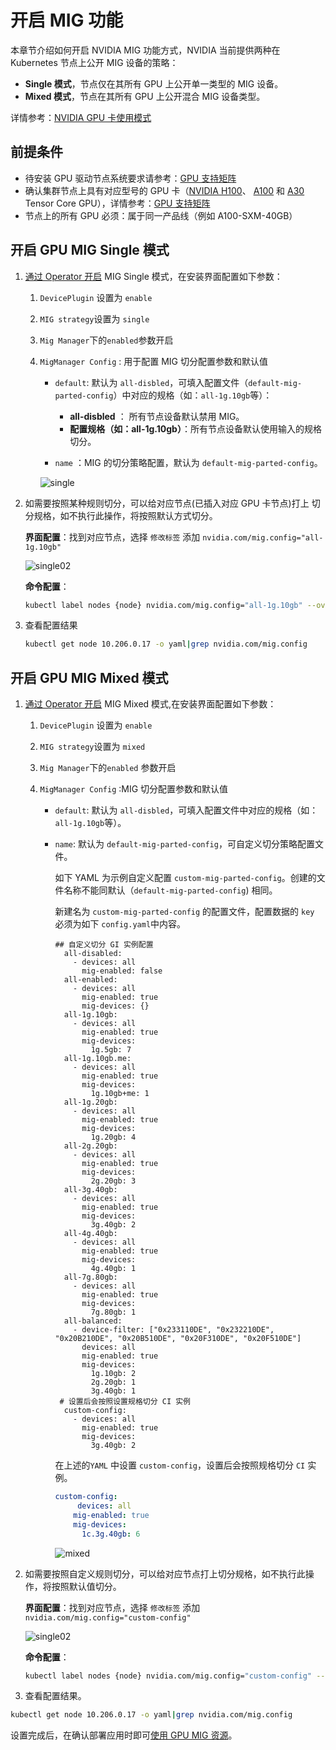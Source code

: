 # 开启 MIG 功能

本章节介绍如何开启 NVIDIA MIG 功能方式，NVIDIA 当前提供两种在 Kubernetes 节点上公开 MIG 设备的策略： 

- **Single 模式**，节点仅在其所有 GPU 上公开单一类型的 MIG 设备。
- **Mixed 模式**，节点在其所有 GPU 上公开混合 MIG 设备类型。

详情参考：[NVIDIA GPU 卡使用模式](overvie_nvidia_gpu.md)

## 前提条件

- 待安装 GPU 驱动节点系统要求请参考：[GPU 支持矩阵](gpu_matrix.md)
- 确认集群节点上具有对应型号的 GPU 卡（[NVIDIA H100](https://www.nvidia.com/en-us/data-center/h100/)、 [A100](https://www.nvidia.com/en-us/data-center/a100/) 和 [A30](https://www.nvidia.com/en-us/data-center/products/a30-gpu/) Tensor Core GPU），详情参考：[GPU 支持矩阵](gpu_matrix.md)
- 节点上的所有 GPU 必须：属于同一产品线（例如 A100-SXM-40GB）

## 开启 GPU MIG Single 模式

1. [通过 Operator 开启](install_nvidia_driver_of_operator.md) MIG  Single 模式，在安装界面配置如下参数：

    1. `DevicePlugin` 设置为 `enable` 

    2.  `MIG strategy`设置为 `single` 

    3. `Mig Manager`下的`enabled`参数开启

    4. `MigManager Config` : 用于配置 MIG 切分配置参数和默认值

        - `default`: 默认为 `all-disbled`，可填入配置文件（`default-mig-parted-config`）中对应的规格（如：`all-1g.10gb`等）：
          -  **all-disbled** ： 所有节点设备默认禁用 MIG。
          -  **配置规格（如：all-1g.10gb）**：所有节点设备默认使用输入的规格切分。

        - `name` ：MIG 的切分策略配置，默认为 `default-mig-parted-config`。

        ![single](./images/single01.jpg)

    

2. 如需要按照某种规则切分，可以给对应节点(已插入对应 GPU 卡节点)打上 切分规格，如不执行此操作，将按照默认方式切分。

    **界面配置**：找到对应节点，选择 `修改标签` 添加 `nvidia.com/mig.config="all-1g.10gb"`

    ![single02](./images/single02.jpg)

    **命令配置**：

    ```sh
    kubectl label nodes {node} nvidia.com/mig.config="all-1g.10gb" --overwrite
    ```

3. 查看配置结果

    ```sh
    kubectl get node 10.206.0.17 -o yaml|grep nvidia.com/mig.config
    ```

## 开启 GPU MIG Mixed 模式

1. [通过 Operator 开启](../nvidia/vgpu/install_nvidia_driver_of_operator.md)  MIG  Mixed 模式,在安装界面配置如下参数：

   1. `DevicePlugin` 设置为 `enable` 

   2.   `MIG strategy`设置为 `mixed` 

   3. `Mig Manager`下的`enabled` 参数开启

   4. `MigManager Config` :MIG 切分配置参数和默认值

      - `default`: 默认为 `all-disbled`，可填入配置文件中对应的规格（如：`all-1g.10gb`等）。

      - `name`: 默认为 `default-mig-parted-config`，可自定义切分策略配置文件。

        如下 YAML 为示例自定义配置 `custom-mig-parted-config`。创建的文件名称不能同默认（`default-mig-parted-config`) 相同。

        新建名为 `custom-mig-parted-config` 的配置文件，配置数据的 `key` 必须为如下 `config.yaml`中内容。

        ```
        ## 自定义切分 GI 实例配置
          all-disabled:
            - devices: all
              mig-enabled: false
          all-enabled:
            - devices: all
              mig-enabled: true
              mig-devices: {}
          all-1g.10gb:
            - devices: all
              mig-enabled: true
              mig-devices:
                1g.5gb: 7
          all-1g.10gb.me:
            - devices: all
              mig-enabled: true
              mig-devices:
                1g.10gb+me: 1
          all-1g.20gb:
            - devices: all
              mig-enabled: true
              mig-devices:
                1g.20gb: 4
          all-2g.20gb:
            - devices: all
              mig-enabled: true
              mig-devices:
                2g.20gb: 3
          all-3g.40gb:
            - devices: all
              mig-enabled: true
              mig-devices:
                3g.40gb: 2
          all-4g.40gb:
            - devices: all
              mig-enabled: true
              mig-devices:
                4g.40gb: 1
          all-7g.80gb:
            - devices: all
              mig-enabled: true
              mig-devices:
                7g.80gb: 1
          all-balanced:
            - device-filter: ["0x233110DE", "0x232210DE", "0x20B210DE", "0x20B510DE", "0x20F310DE", "0x20F510DE"]
              devices: all
              mig-enabled: true
              mig-devices:
                1g.10gb: 2
                2g.20gb: 1
                3g.40gb: 1
         # 设置后会按照设置规格切分 CI 实例 
          custom-config:    
            - devices: all
              mig-enabled: true
              mig-devices:
                3g.40gb: 2
        ```

          在上述的`YAML` 中设置 `custom-config`，设置后会按照规格切分 `CI` 实例。

        ```yaml
        custom-config:
             devices: all
            mig-enabled: true
            mig-devices:
              1c.3g.40gb: 6
        ```

        ![mixed](./images/mixed.jpg)

2. 如需要按照自定义规则切分，可以给对应节点打上切分规格，如不执行此操作，将按照默认值切分。

   **界面配置**：找到对应节点，选择 `修改标签` 添加 `nvidia.com/mig.config="custom-config"`

   ![single02](./images/mixed02.jpg)

   **命令配置**：

   ```sh
   kubectl label nodes {node} nvidia.com/mig.config="custom-config" --overwrite
   ```

3. 查看配置结果。

```sh
kubectl get node 10.206.0.17 -o yaml|grep nvidia.com/mig.config
```

 设置完成后，在确认部署应用时即可[使用 GPU MIG 资源](../nvidia/mig/mig_usage.md)。


